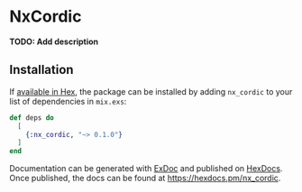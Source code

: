 # NxCordic

**TODO: Add description**

## Installation

If [available in Hex](https://hex.pm/docs/publish), the package can be installed
by adding `nx_cordic` to your list of dependencies in `mix.exs`:

```elixir
def deps do
  [
    {:nx_cordic, "~> 0.1.0"}
  ]
end
```

Documentation can be generated with [ExDoc](https://github.com/elixir-lang/ex_doc)
and published on [HexDocs](https://hexdocs.pm). Once published, the docs can
be found at <https://hexdocs.pm/nx_cordic>.

